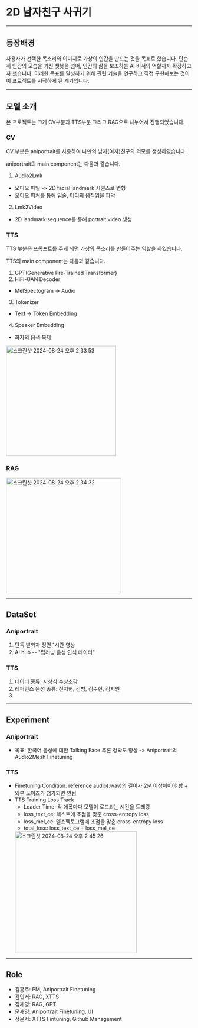 # 2D 남자친구 사귀기
---
## 등장배경

사용자가 선택한 목소리와 이미지로 가상의 인간을 만드는 것을 목표로 했습니다. 단순히 인간의 모습을 가진 챗봇을 넘어, 인간의 삶을 보조하는 AI 비서의 역할까지 확장하고자 했습니다. 이러한 목표를 달성하기 위해 관련 기술을 연구하고 직접 구현해보는 것이 이 프로젝트를 시작하게 된 계기입니다.

---
## 모델 소개
본 프로젝트는 크게 CV부분과 TTS부분 그리고 RAG으로 나누어서 진행되었습니다.
### CV
CV 부분은 aniportrait를 사용하여 나만의 남자(여자)친구의 외모를 생성하였습니다.

aniportrait의 main component는 다음과 같습니다.

1) Audio2Lmk
  - 오디오 파일 -> 2D facial landmark 시퀀스로 변형
  - 오디오 피쳐를 통해 입술, 머리의 움직임을 파악

2) Lmk2Video
  - 2D landmark sequence를 통해 portrait video 생성

### TTS
TTS 부분은 프롬프트를 주게 되면 가상의 목소리를 만들어주는 역할을 하였습니다.

TTS의 main component는 다음과 같습니다.

1) GPT(Generative Pre-Trained Transformer)
2) HiFi-GAN Decoder
  - MelSpectogram -> Audio
3) Tokenizer
  - Text -> Token Embedding
4) Speaker Embedding
  - 화자의 음색 복제

<img width="298" alt="스크린샷 2024-08-24 오후 2 33 53" src="https://github.com/user-attachments/assets/bf74b90f-65ac-4fb3-b262-a786bd0f078f">

### RAG
<img width="312" alt="스크린샷 2024-08-24 오후 2 34 32" src="https://github.com/user-attachments/assets/0be8bd5c-c51b-4e19-8729-f95b9bd7c7d0">

---
## DataSet
### Aniportrait
1) 단독 발화자 정면 1시간 영상
2) AI hub -- "립러닝 음성 인식 데이터"

### TTS
1) 데이터 종류: 시상식 수상소감
2) 레퍼런스 음성 종류: 전지현, 김범, 김수현, 김지원
3) 

---
## Experiment
### Aniportrait
  - 목표: 한국어 음성에 대한 Talking Face 추론 정확도 향상 -> Aniportrait의 Audio2Mesh Finetuning

### TTS
  - Finetuning Condition: reference audio(.wav)의 길이가 2분 이상이어야 함 + 외부 노이즈가 첨가되면 안됨
  - TTS Training Loss Track
    - Loader Time: 각 에폭마다 모델이 로드되는 시간을 트래킹
    - loss_text_ce: 텍스트에 초점을 맞춘 cross-entropy loss
    - loss_mel_ce: 멜스펙토그램에 초점을 맞춘 cross-entropy loss
    - total_loss: loss_text_ce + loss_mel_ce
    <img width="330" alt="스크린샷 2024-08-24 오후 2 45 26" src="https://github.com/user-attachments/assets/f327309b-72e9-4587-8ac1-5f65fe33d763">

---
## Role
- 김홍주: PM, Aniportrait Finetuning
- 김민서: RAG, XTTS
- 김재영: RAG, GPT
- 문재영: Aniportrait Finetuning, UI
- 정윤서: XTTS Fintuning, Github Management



